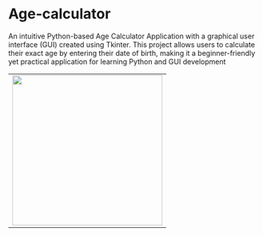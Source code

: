 # Age-calculator
An intuitive Python-based Age Calculator Application with a graphical user interface (GUI) created using Tkinter. This project allows users to calculate their exact age by entering their date of birth, making it a beginner-friendly yet practical application for learning Python and GUI development<br />

<table width="100%" height="100%" border="0" cellpadding="0" cellspacing="0">
  <tr>
    <td align="center" valign="middle">
      <img src="https://github.com/user-attachments/assets/f39e618f-9be0-44aa-86b9-12f80d1783ec" width="300" height="300">
    </td>
  </tr>
</table>



*Image Source: [Sainik Age Calculator](https://spsainik.com/age-calculator/)*
## Features
User-Friendly Interface: Built with Tkinter for an interactive and straightforward user experience.
Accurate Age Calculation: Calculates the user’s age based on their date of birth and the current date.
Dynamic Output: Displays a personalized message showing the calculated age.
Image Integration: A custom image is displayed to enhance the visual appeal of the application.
Object-Oriented Design: Implements OOP principles by encapsulating logic in a Person class.

## Technologies Used
- Python: Core programming language.
- Tkinter: For building the graphical user interface.
- Pillow (PIL): For image loading and display.
- Datetime Module: For performing date calculations
## Installation
Clone the repository:
```bash
https://github.com/Ravinderram/Age-calculator-.git
```
## Usage
Run ```Age calculator.py``` file and give the ```png``` path in file.
```bash
Age calculator.py
```
